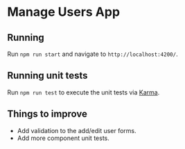 # Manage Users App

## Running

Run `npm run start` and navigate to `http://localhost:4200/`.

## Running unit tests

Run `npm run test` to execute the unit tests via [Karma](https://karma-runner.github.io).

## Things to improve
* Add validation to the add/edit user forms.
* Add more component unit tests.